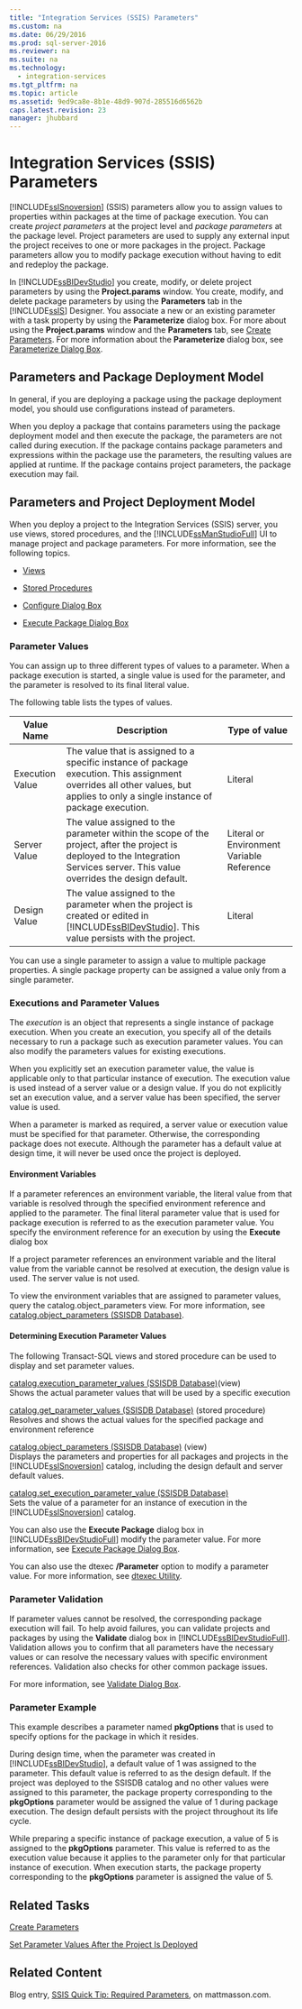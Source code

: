 ```yaml
---
title: "Integration Services (SSIS) Parameters"
ms.custom: na
ms.date: 06/29/2016
ms.prod: sql-server-2016
ms.reviewer: na
ms.suite: na
ms.technology: 
  - integration-services
ms.tgt_pltfrm: na
ms.topic: article
ms.assetid: 9ed9ca8e-8b1e-48d9-907d-285516d6562b
caps.latest.revision: 23
manager: jhubbard
---
```

# Integration Services (SSIS) Parameters
[!INCLUDE[ssISnoversion](../../Topics/TopicNameContainA/includes/ssISnoversion_md.md)] (SSIS) parameters allow you to assign values to properties within packages at the time of package execution. You can create *project parameters* at the project level and *package parameters* at the package level. Project parameters are used to supply any external input the project receives to one or more packages in the project. Package parameters allow you to modify package execution without having to edit and redeploy the package.  
  
 In [!INCLUDE[ssBIDevStudio](../../Topics/TopicNameContainA/includes/ssBIDevStudio_md.md)] you create, modify, or delete project parameters by using the **Project.params** window. You create, modify, and delete package parameters by using the **Parameters** tab in the [!INCLUDE[ssIS](../../Topics/TopicNameContainA/includes/ssIS_md.md)] Designer. You associate a new or an existing parameter with a task property by using the **Parameterize** dialog box. For more about using the **Project.params** window and the **Parameters** tab, see [Create Parameters](../../Topics/TopicNameNotContainA/Create-Parameters.md). For more information about the **Parameterize** dialog box, see [Parameterize Dialog Box](../../Topics/TopicNameNotContainA/Parameterize-Dialog-Box.md).  
  
## Parameters and Package Deployment Model  
 In general, if you are deploying a package using the package deployment model, you should use configurations instead of parameters.  
  
 When you deploy a package that contains parameters using the package deployment model and then execute the package, the parameters are not called during execution. If the package contains package parameters and expressions within the package use the parameters, the resulting values are applied at runtime. If the package contains project parameters, the package execution may fail.  
  
## Parameters and Project Deployment Model  
 When you deploy a project to the Integration Services (SSIS) server, you use views, stored procedures, and the [!INCLUDE[ssManStudioFull](../../Topics/TopicNameContainA/includes/ssManStudioFull_md.md)] UI to manage project and package parameters. For more information, see the following topics.  
  
-   [Views](assetId:///d0294d43-4852-46dc-9afa-d0c19ea9aa03)  
  
-   [Stored Procedures](assetId:///a6ccd884-108f-4fb6-95ad-00b9cb65d5d6)  
  
-   [Configure Dialog Box](../../Topics/TopicNameNotContainA/Configure-Dialog-Box.md)  
  
-   [Execute Package Dialog Box](../../Topics/TopicNameNotContainA/Execute-Package-Dialog-Box.md)  
  
### Parameter Values  
 You can assign up to three different types of values to a parameter. When a package execution is started, a single value is used for the parameter, and the parameter is resolved to its final literal value.  
  
 The following table lists the types of values.  
  
|Value Name|Description|Type of value|  
|----------------|-----------------|-------------------|  
|Execution Value|The value that is assigned to a specific instance of package execution. This assignment overrides all other values, but applies to only a single instance of package execution.|Literal|  
|Server Value|The value assigned to the parameter within the scope of the project, after the project is deployed to the Integration Services server. This value overrides the design default.|Literal or Environment Variable Reference|  
|Design Value|The value assigned to the parameter when the project is created or edited in [!INCLUDE[ssBIDevStudio](../../Topics/TopicNameContainA/includes/ssBIDevStudio_md.md)]. This value persists with the project.|Literal|  
  
 You can use a single parameter to assign a value to multiple package properties. A single package property can be assigned a value only from a single parameter.  
  
###  <a name="executions"></a> Executions and Parameter Values  
 The *execution* is an object that represents a single instance of package execution. When you create an execution, you specify all of the details necessary to run a package such as execution parameter values. You can also modify the parameters values for existing executions.  
  
 When you explicitly set an execution parameter value, the value is applicable only to that particular instance of execution. The execution value is used instead of a server value or a design value. If you do not explicitly set an execution value, and a server value has been specified, the server value is used.  
  
 When a parameter is marked as required, a server value or execution value must be specified for that parameter. Otherwise, the corresponding package does not execute. Although the parameter has a default value at design time, it will never be used once the project is deployed.  
  
#### Environment Variables  
 If a parameter references an environment variable, the literal value from that variable is resolved through the specified environment reference and applied to the parameter. The final literal parameter value that is used for package execution is referred to as the execution parameter value. You specify the environment reference for an execution by using the **Execute** dialog box  
  
 If a project parameter references an environment variable and the literal value from the variable cannot be resolved at execution, the design value is used. The server value is not used.  
  
 To view the environment variables that are assigned to parameter values, query the catalog.object_parameters view. For more information, see [catalog.object_parameters (SSISDB Database)](assetId:///d7b04903-2d61-4159-9456-475942d1f732).  
  
#### Determining Execution Parameter Values  
 The following Transact-SQL views and stored procedure can be used to display and set parameter values.  
  
 [catalog.execution_parameter_values (SSISDB Database)](assetId:///ec93e67b-04ce-4aae-ab96-3ad20e9793ad)(view)  
 Shows the actual parameter values that will be used by a specific execution  
  
 [catalog.get_parameter_values (SSISDB Database)](assetId:///5b1aeaf7-c938-4aef-bafc-e4d7a82eb578) (stored procedure)  
 Resolves and shows the actual values for the specified package and environment reference  
  
 [catalog.object_parameters (SSISDB Database)](assetId:///d7b04903-2d61-4159-9456-475942d1f732) (view)  
 Displays the parameters and properties for all packages and projects in the [!INCLUDE[ssISnoversion](../../Topics/TopicNameContainA/includes/ssISnoversion_md.md)] catalog, including the design default and server default values.  
  
 [catalog.set_execution_parameter_value (SSISDB Database)](assetId:///055d86c9-befd-4e63-acb1-6dfe833549d2)  
 Sets the value of a parameter for an instance of execution in the [!INCLUDE[ssISnoversion](../../Topics/TopicNameContainA/includes/ssISnoversion_md.md)] catalog.  
  
 You can also use the **Execute Package** dialog box in [!INCLUDE[ssBIDevStudioFull](../../Topics/TopicNameContainA/includes/ssBIDevStudioFull_md.md)] modify the parameter value. For more information, see [Execute Package Dialog Box](../../Topics/TopicNameNotContainA/Execute-Package-Dialog-Box.md).  
  
 You can also use the dtexec **/Parameter** option to modify a parameter value. For more information, see [dtexec Utility](../../Topics/TopicNameNotContainA/dtexec-Utility.md).  
  
### Parameter Validation  
 If parameter values cannot be resolved, the corresponding package execution will fail. To help avoid failures, you can validate projects and packages by using the **Validate** dialog box in [!INCLUDE[ssBIDevStudioFull](../../Topics/TopicNameContainA/includes/ssBIDevStudioFull_md.md)]. Validation allows you to confirm that all parameters have the necessary values or can resolve the necessary values with specific environment references. Validation also checks for other common package issues.  
  
 For more information, see [Validate Dialog Box](../../Topics/TopicNameNotContainA/Validate-Dialog-Box.md).  
  
### Parameter Example  
 This example describes a parameter named **pkgOptions** that is used to specify options for the package in which it resides.  
  
 During design time, when the parameter was created in [!INCLUDE[ssBIDevStudio](../../Topics/TopicNameContainA/includes/ssBIDevStudio_md.md)], a default value of 1 was assigned to the parameter. This default value is referred to as the design default. If the project was deployed to the SSISDB catalog and no other values were assigned to this parameter, the package property corresponding to the **pkgOptions** parameter would be assigned the value of 1 during package execution. The design default persists with the project throughout its life cycle.  
  
 While preparing a specific instance of package execution, a value of 5 is assigned to the **pkgOptions** parameter. This value is referred to as the execution value because it applies to the parameter only for that particular instance of execution. When execution starts, the package property corresponding to the **pkgOptions** parameter is assigned the value of 5.  
  
## Related Tasks  
 [Create Parameters](../../Topics/TopicNameNotContainA/Create-Parameters.md)  
  
 [Set Parameter Values After the Project Is Deployed](../../Topics/TopicNameNotContainA/Set-Parameter-Values-After-the-Project-Is-Deployed.md)  
  
## Related Content  
 Blog entry, [SSIS Quick Tip: Required Parameters](http://go.microsoft.com/fwlink/?LinkId=239781), on mattmasson.com.